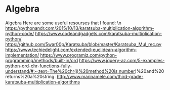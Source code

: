 # Algebra
Algebra
Here are some useful resourses that I found:
\n https://pythonandr.com/2015/10/13/karatsuba-multiplication-algorithm-python-code/
https://www.codeandgadgets.com/karatsuba-multiplication-python/
https://github.com/5war00p/Karatsuba/blob/master/Karatsuba_Mul_rec.py
https://www.techiedelight.com/extended-euclidean-algorithm-implementation/
https://www.programiz.com/python-programming/methods/built-in/ord
https://www.jquery-az.com/5-examples-python-ord-chr-functions-fully-understand/#:~:text=The%20chr(i)%20method%20is,number)%20and%20returns%20a%20string.
http://www.marinamele.com/third-grade-karatsuba-multiplication-algorithms

